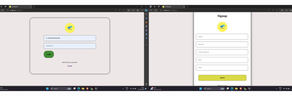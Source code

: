 <html>
  <div style="display:flex; justify-content: center;">
           <img src="output_img/logo.png">
           <img src="output_img/op1.png">
           <img src="output_img/op2.png">
           <img src="output_img/op3.png">
           <img src="output_img/op4.png">
    
  </div>

    
  

  
</html>

 

